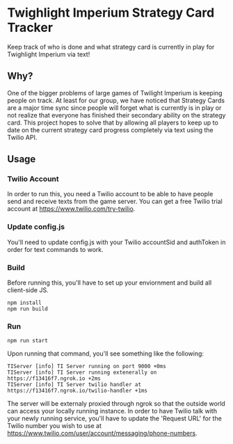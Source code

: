 # Twighlight Imperium Strategy Card Tracker
Keep track of who is done and what strategy card is currently in play for Twighlight Imperium via text!

## Why?
One of the bigger problems of large games of Twilight Imperium is keeping people on track.  At least for
our group, we have noticed that Strategy Cards are a major time sync since people will forget what is currently
is in play or not realize that everyone has finished their secondary ability on the strategy card.  This project
hopes to solve that by allowing all players to keep up to date on the current strategy card progress completely via
text using the Twilio API.

## Usage
### Twilio Account
In order to run this, you need a Twilio account to be able to have people send and receive texts from the game
server.  You can get a free Twilio trial account at https://www.twilio.com/try-twilio.

### Update config.js
You'll need to update config.js with your Twilio accountSid and authToken in order for text commands to work.

### Build
Before running this, you'll have to set up your enviornment and build all client-side JS.

```
npm install
npm run build
```

### Run
```
npm run start
```

Upon running that command, you'll see something like the following:

```
TIServer [info] TI Server running on port 9000 +0ms
TIServer [info] TI Server running extenerally on https://f13416f7.ngrok.io +2ms
TIServer [info] TI Server twilio handler at https://f13416f7.ngrok.io/twilio-handler +1ms
```

The server will be externaly proxied through ngrok so that the outside world can access your locally
running instance.  In order to have Twilio talk with your newly running service, you'll have to 
update the 'Request URL' for the Twilio number you wish to use at https://www.twilio.com/user/account/messaging/phone-numbers.
